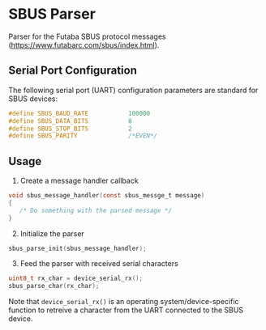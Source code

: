 # SBUS Parser

Parser for the Futaba SBUS protocol messages (https://www.futabarc.com/sbus/index.html).

## Serial Port Configuration
The following serial port (UART) configuration parameters are
standard for SBUS devices:
```c
#define SBUS_BAUD_RATE           100000
#define SBUS_DATA_BITS           8
#define SBUS_STOP_BITS           2
#define SBUS_PARITY              /*EVEN*/
```

## Usage
1. Create a message handler callback
```c
void sbus_message_handler(const sbus_messge_t message)
{
   /* Do something with the parsed message */
}
```

2. Initialize the parser
```c
sbus_parse_init(sbus_message_handler);
```

3. Feed the parser with received serial characters
```c
uint8_t rx_char = device_serial_rx();
sbus_parse_char(rx_char);
```
Note that `device_serial_rx()` is an operating system/device-specific
function to retreive a character from the UART connected to the SBUS
device.

